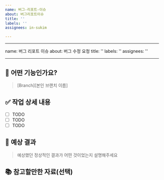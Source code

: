 ```yaml
---
name: 버그-리포트-이슈
about: 버그리포트이슈
title: ''
labels: ''
assignees: in-sukim

---
```


---
name: 버그 리포트 이슈
about: 버그 수정 요청
title: ''
labels: ''
assignees: ''

---

##  💼 어떤 기능인가요?
> [Branch][본인 브랜치 이름]

## ✅ 작업 상세 내용
- [ ] TODO
- [ ] TODO
- [ ] TODO

## 🐝 예상 결과

> 예상했던 정상적인 결과가 어떤 것이었는지 설명해주세요

## 📚 참고할만한 자료(선택)
